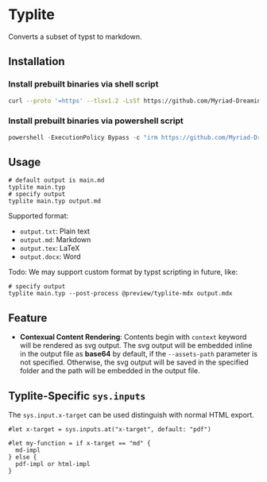 <!-- This file is generated by scripts/link-docs.mjs. Do not edit manually. -->
# Typlite

Converts a subset of typst to markdown.

## Installation

### Install prebuilt binaries via shell script

```sh
curl --proto '=https' --tlsv1.2 -LsSf https://github.com/Myriad-Dreamin/tinymist/releases/download/v0.13.26-rc1/typlite-installer.sh | sh
```

### Install prebuilt binaries via powershell script

```ps1
powershell -ExecutionPolicy Bypass -c "irm https://github.com/Myriad-Dreamin/tinymist/releases/download/v0.13.26-rc1/typlite-installer.ps1 | iex"
```

## Usage

```shell
# default output is main.md
typlite main.typ
# specify output
typlite main.typ output.md
```

Supported format:

- `output.txt`: Plain text
- `output.md`: Markdown
- `output.tex`: LaTeX
- `output.docx`: Word

Todo: We may support custom format by typst scripting in future, like:

```shell
# specify output
typlite main.typ --post-process @preview/typlite-mdx output.mdx
```

## Feature

- **Contexual Content Rendering**: Contents begin with `context` keyword will be rendered as svg output. The svg output will be embedded inline in the output file as **base64** by default, if the `--assets-path` parameter is not specified. Otherwise, the svg output will be saved in the specified folder and the path will be embedded in the output file.

## Typlite-Specific `sys.inputs`

The `sys.input.x-target` can be used distinguish with normal HTML export.

```typ
#let x-target = sys.inputs.at("x-target", default: "pdf")

#let my-function = if x-target == "md" {
  md-impl
} else {
  pdf-impl or html-impl
}
```
